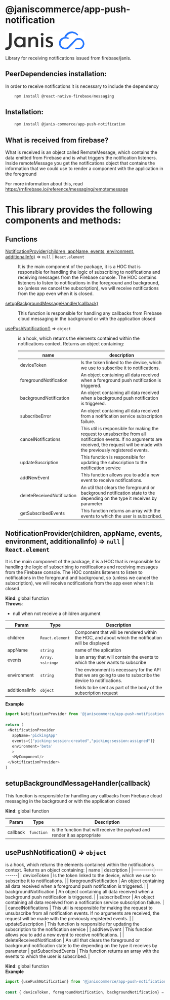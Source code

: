 # @janiscommerce/app-push-notification

![janis-logo](brand-logo.png)

Library for receiving notifications issued from firebase/janis.


## PeerDependencies installation:

In order to receive notifications it is necessary to include the dependency


```javascript
    npm install @react-native-firebase/messaging
```

## Installation:


```javascript
    npm install @janis-commerce/app-push-notification
```


## What is received from firebase?

What is received is an object called RemoteMessage, which contains the data emitted from Firebase and is what triggers the notification listeners.
Inside remoteMessage you get the notifications object that contains the information that we could use to render a component with the application in the foreground

For more information about this, read https://rnfirebase.io/reference/messaging/remotemessage

# This library provides the following components and methods:

## Functions

<dl>
<dt><a href="#NotificationProvider">NotificationProvider(children, appName, events, environment, additionalInfo)</a> ⇒ <code>null</code> | <code>React.element</code></dt>
<dd><p>It is the main component of the package, it is a HOC that is responsible for handling the logic of subscribing to notifications and receiving messages from the Firebase console. The HOC contains listeners to listen to notifications in the foreground and background, so (unless we cancel the subscription), we will receive notifications from the app even when it is closed.</p>
</dd>
<dt><a href="#setupBackgroundMessageHandler">setupBackgroundMessageHandler(callback)</a></dt>
<dd><p>This function is responsible for handling any callbacks from Firebase cloud messaging in the background or with the application closed</p>
</dd>
<dt><a href="#usePushNotification">usePushNotification()</a> ⇒ <code>object</code></dt>
<dd><p>is a hook, which returns the elements contained within the notifications context. Returns an object containing:</p>
<table>
<thead>
<tr>
<th>name</th>
<th>description</th>
</tr>
</thead>
<tbody><tr>
<td>deviceToken</td>
<td>Is the token linked to the device, which we use to subscribe it to notifications.</td>
</tr>
<tr>
<td>foregroundNotification</td>
<td>An object containing all data received when a foreground push notification is triggered.</td>
</tr>
<tr>
<td>backgroundNotification</td>
<td>An object containing all data received when a background push notification is triggered.</td>
</tr>
<tr>
<td>subscribeError</td>
<td>An object containing all data received from a notification service subscription failure.</td>
</tr>
<tr>
<td>cancelNotifications</td>
<td>This util is responsible for making the request to unsubscribe from all notification events. If no arguments are received, the request will be made with the previously registered events.</td>
</tr>
<tr>
<td>updateSuscription</td>
<td>This function is responsible for updating the subscription to the notification service</td>
</tr>
<tr>
<td>addNewEvent</td>
<td>This function allows you to add a new event to receive notifications.</td>
</tr>
<tr>
<td>deleteReceivedNotification</td>
<td>An util that clears the foreground or background notification state to the depending on the type it receives by parameter</td>
</tr>
<tr>
<td>getSubscribedEvents</td>
<td>This function returns an array with the events to which the user is subscribed.</td>
</tr>
</tbody></table>
</dd>
</dl>

<a name="NotificationProvider"></a>

## NotificationProvider(children, appName, events, environment, additionalInfo) ⇒ <code>null</code> \| <code>React.element</code>
It is the main component of the package, it is a HOC that is responsible for handling the logic of subscribing to notifications and receiving messages from the Firebase console. The HOC contains listeners to listen to notifications in the foreground and background, so (unless we cancel the subscription), we will receive notifications from the app even when it is closed.

**Kind**: global function  
**Throws**:

- null when not receive a children argument


| Param | Type | Description |
| --- | --- | --- |
| children | <code>React.element</code> | Component that will be rendered within the HOC, and about which the notification will be displayed |
| appName | <code>string</code> | name of the aplication |
| events | <code>Array.&lt;string&gt;</code> | is an array that will contain the events to which the user wants to subscribe |
| environment | <code>string</code> | The environment is necessary for the API that we are going to use to subscribe the device to notifications. |
| additionalInfo | <code>object</code> | fields to be sent as part of the body of the subscription request |

**Example**  
```js
import NotificationProvider from '@janiscommerce/app-push-notification'

return (
 <NotificationProvider
   appName='pickingApp'
   events={["picking:session:created","picking:session:assigned"]}
   environment='beta'
   >
   <MyComponent/>
 </NotificationProvider>
)
```
<a name="setupBackgroundMessageHandler"></a>

## setupBackgroundMessageHandler(callback)
This function is responsible for handling any callbacks from Firebase cloud messaging in the background or with the application closed

**Kind**: global function  

| Param | Type | Description |
| --- | --- | --- |
| callback | <code>function</code> | is the function that will receive the payload and render it as appropriate |

<a name="usePushNotification"></a>

## usePushNotification() ⇒ <code>object</code>
is a hook, which returns the elements contained within the notifications context. Returns an object containing:
| name | description |
 |----------|----------|
 | deviceToken | Is the token linked to the device, which we use to subscribe it to notifications. |
 | foregroundNotification | An object containing all data received when a foreground push notification is triggered. |
 | backgroundNotification | An object containing all data received when a background push notification is triggered. |
 | subscribeError | An object containing all data received from a notification service subscription failure. |
 | cancelNotifications | This util is responsible for making the request to unsubscribe from all notification events. If no arguments are received, the request will be made with the previously registered events. |
 | updateSuscription | This function is responsible for updating the subscription to the notification service |
 | addNewEvent | This function allows you to add a new event to receive notifications. |
 | deleteReceivedNotification | An util that clears the foreground or background notification state to the depending on the type it receives by parameter
 | getSubscribedEvents | This function returns an array with the events to which the user is subscribed. |

**Kind**: global function  
**Example**  
```js
import {usePushNotification} from '@janiscommerce/app-push-notification'

const { deviceToken, foregroundNotification, backgroundNotification} = usePushNotification()
```
